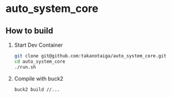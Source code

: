 # auto_system_core

## How to build
1. Start Dev Container
    ```bash
    git clone git@github.com:takanotaiga/auto_system_core.git
    cd auto_system_core
    ./run.sh
    ```
2. Compile with buck2
    ```bash
    buck2 build //...
    ```